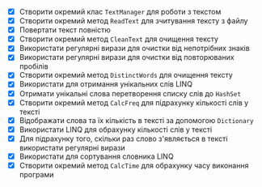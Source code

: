 - [x] Створити окремий клас `TextManager` для роботи з текстом
- [x] Створити окремий метод `ReadText` для зчитування тексту з файлу
- [x] Повертати текст повністю
- [x] Створити окремий метод `CleanText` для очищення тексту
- [x] Використати регулярні вирази для очистки від непотрібних знаків
- [x] Використати регулярні вирази для очистки від повторюваних пробілів
- [x] Створити окремий метод `DistinctWords` для очищення тексту
- [x] Використати для отримання унікальних слів LINQ
- [x] Отримати унікальні слова перетворення списку слів до `HashSet`
- [x] Створити окремий метод `CalcFreq` для підрахунку кількості слів у тексті
- [x] Відображати слова та їх кількість в тексті за допомогою `Dictionary`
- [x] Використати LINQ для обрахунку кількості слів у тексті
- [x] Для підрахунку того, скільки раз слово з'являється в тексті використати регулярні вирази
- [x] Використати для сортування словника LINQ
- [x] Створити окремий метод `CalcTime` для обрахунку часу виконання програми